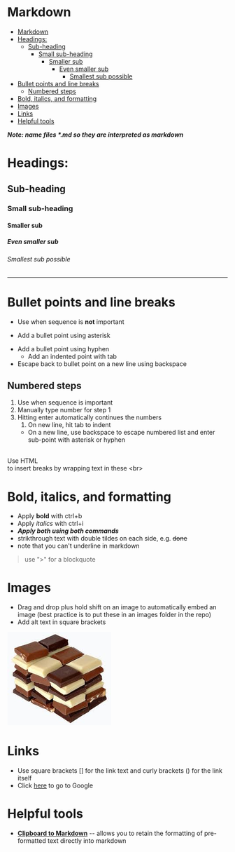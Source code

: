 # Markdown

- [Markdown](#markdown)
- [Headings:](#headings)
  - [Sub-heading](#sub-heading)
    - [Small sub-heading](#small-sub-heading)
      - [Smaller sub](#smaller-sub)
        - [Even smaller sub](#even-smaller-sub)
          - [Smallest sub possible](#smallest-sub-possible)
- [Bullet points and line breaks](#bullet-points-and-line-breaks)
  - [Numbered steps](#numbered-steps)
- [Bold, italics, and formatting](#bold-italics-and-formatting)
- [Images](#images)
- [Links](#links)
- [Helpful tools](#helpful-tools)

***Note: name files \*.md so they are interpreted as markdown***

# Headings:
## Sub-heading
### Small sub-heading
#### Smaller sub
##### Even smaller sub
###### Smallest sub possible

--- 

# Bullet points and line breaks

- Use when sequence is **not** important
* Add a bullet point using asterisk
- Add a bullet point using hyphen
  - Add an indented point with tab
- Escape back to bullet point on a new line using backspace

## Numbered steps 

1. Use when sequence is important
2. Manually type number for step 1
3. Hitting enter automatically continues the numbers
   1. On new line, hit tab to indent
   * On a new line, use backspace to escape numbered list and enter sub-point with asterisk or hyphen

<br> Use HTML 
<br>to insert breaks
by wrapping text in these \<br>

# Bold, italics, and formatting

- Apply **bold** with ctrl+b
- Apply *italics* with ctrl+i
- ***Apply both using both commands***
- strikthrough text with double tildes on each side, e.g. ~~done~~
- note that you can't underline in markdown

> use ">" for a blockquote

# Images

- Drag and drop plus hold shift on an image to automatically embed an image (best practice is to put these in an images folder in the repo)
- Add alt text in square brackets

![chocolate](images/chocolate.jpg)

# Links

- Use square brackets [] for the link text and curly brackets () for the link itself
- Click [here](http://www.google.com) to go to Google

# Helpful tools

- [**Clipboard to Markdown**](https://euangoddard.github.io/clipboard2markdown/) -- allows you to retain the formatting of pre-formatted text directly into markdown
 

